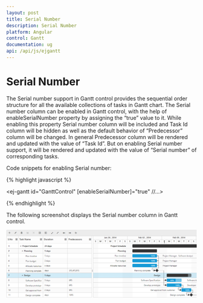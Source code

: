 ```yaml
---
layout: post
title: Serial Number
description: Serial Number
platform: Angular
control: Gantt
documentation: ug
api: /api/js/ejgantt
---
```


# Serial Number

The Serial number support in Gantt control provides the sequential order structure for all the available collections of tasks in Gantt chart. The Serial number column can be enabled in Gantt control, with the help of enableSerialNumber property by assigning the “true” value to it. While enabling this property Serial number column will be included and Task Id column will be hidden as well as the default behavior of “Predecessor” column will be changed. In general Predecessor column will be rendered and updated with the value of “Task Id”. But on enabling Serial number support, it will be rendered and updated with the value of “Serial number” of corresponding tasks.

Code snippets for enabling Serial number:

{% highlight javascript %}

<ej-gantt id="GanttControl" [enableSerialNumber]="true"
    //...>
</ej-gantt>

{% endhighlight %}


The following screenshot displays the Serial number column in Gantt control.

![](Serial_Number_images/Serial_img1.png)

